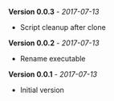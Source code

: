 **Version 0.0.3** - *2017-07-13*

- Script cleanup after clone


**Version 0.0.2** - *2017-07-13*

- Rename executable


**Version 0.0.1** - *2017-07-13*

- Initial version
